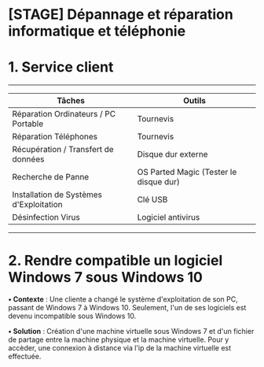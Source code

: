# [STAGE] Dépannage et réparation informatique et téléphonie #

# 1. Service client # 
-----------------------------------------------------------------------------------     
|		Tâches                         |		Outils                          |        
|----------------------------------------|----------------------------------------|
| Réparation Ordinateurs / PC Portable   | Tournevis                              |
| Réparation Téléphones                  | Tournevis                              |
| Récupération / Transfert de données    | Disque dur externe                     |
| Recherche de Panne                     | OS Parted Magic (Tester le disque dur) |
| Installation de Systèmes d'Exploitation| Clé USB                                |
| Désinfection Virus                     | Logiciel antivirus                     |
-----------------------------------------------------------------------------------

# 2. Rendre compatible un logiciel Windows 7 sous  Windows 10 # 

**• Contexte** : Une cliente a changé le système d'exploitation de son PC, passant de Windows 7 à Windows 10. Seulement, l'un de ses logiciels est devenu incompatible sous Windows 10. 

**• Solution** : Création d'une machine virtuelle sous Windows 7 et d'un fichier de partage entre la machine physique et la machine virtuelle. Pour y accèder, une connexion à distance via l'ip de la machine virtuelle est effectuée. 






